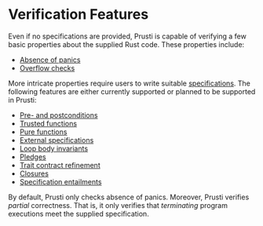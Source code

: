 # Verification Features



Even if no specifications are provided, Prusti is capable of verifying a few basic properties about the supplied Rust code. 
These properties include:

- [Absence of panics](panic.md)
- [Overflow checks](overflow.md)

More intricate properties require users to write suitable [specifications](syntax.html).
The following features are either currently supported or planned to be supported in Prusti:

- [Pre- and postconditions](prepost.md)
- [Trusted functions](trusted.md)
- [Pure functions](pure.md)
- [External specifications](external.md)
- [Loop body invariants](loop.md)
- [Pledges](pledge.md)
- [Trait contract refinement](traits.md)
- [Closures](closure.md)
- [Specification entailments](spec_ent.md)

By default, Prusti only checks absence of panics.
Moreover, Prusti verifies *partial* correctness. That is, it only verifies that *terminating* program executions meet the supplied specification.

